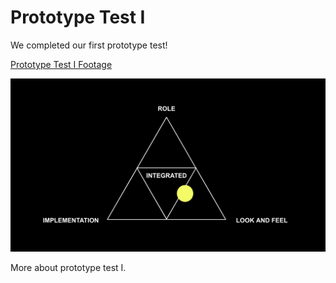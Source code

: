 # Prototype Test I 

We completed our first prototype test!


[Prototype Test I Footage](
https://drive.google.com/file/d/1_HcqHmJrMhzm2GlPKin2euVE_hietx5c/view?usp=sharing "Prototype Test I Footage")

![img](img/prototype1.png)

More about prototype test I. 
